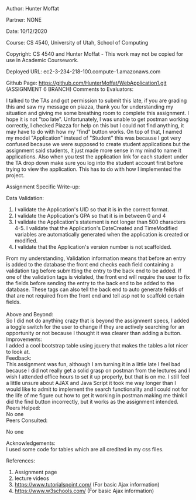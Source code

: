 Author:   Hunter Moffat<br/>

Partner:   NONE<br/>

Date:      10/12/2020<br/>

Course:    CS 4540, University of Utah, School of Computing<br/>

Copyright: CS 4540 and Hunter Moffat - This work may not be copied for use in Academic Coursework.<br/>


Deployed URL:  ec2-3-234-218-100.compute-1.amazonaws.com<br/>

Github Page:   https://github.com/HunterMoffat/WebApplication1.git (ASSIGNMENT 6 BRANCH)
Comments to Evaluators:<br/>

I talked to the TAs and got permission to submit this late, if you are grading this and saw my message on piazza, thank you for understanding my situation and giving me some breathing room to complete this assignment.  I hope it is not "too late". Unfortunately, I was unable to get postman working correctly, I checked Piazza for help on this but I could not find anything, it may have to do with how my "find" button works.  On top of that, I named my model "Application" instead of "Student" this was because I got very confused because we were supposed to create student applications but the assignment said students, it just made more sense in my mind to name it applications.  Also when you test the application link for each student under the TA drop down make sure you log into the student account first before trying to view the application.  This has to do with how I implemented the project. <br/>

Assignment Specific Write-up:<br/>

Data Validation:<br/>
1. I validate the Application's UID so that it is in the correct format.
2. I validate the Application's GPA so that it is in between 0 and 4
3. I validate the Application's statement is not longer than 500 characters
4-5. I validate that the Application's DateCreated and TimeModified variables are automatically generated when the application is created or modified.
6. I validate that the Application's version number is not scaffolded.

From my understanding, Validation information means that before an entry is added to the database the front end checks each field containing a validation tag before submitting the entry to the back end to be added.  If one of the validation tags is violated, the front end will require the user to fix the fields before sending the entry to the back end to be added to the database. These tags can also tell the back end to auto generate feilds of that are not required from the front end and tell asp not to scaffold certain fields.  
<br/>
Above and Beyond:<br/>
So I did not do anything crazy that is beyond the assignment specs, I added a toggle switch for the user to change if they are actively searching for an opportunity or not because I thought it was clearer than adding a button.
<br/>
Improvements:<br/>
I added a cool bootstrap table using jquery that makes the tables a lot nicer to look at.
<br/>Feedback:<br/>
This assignment was fun, although I am turning it in a little late I feel bad because I did not really get a solid grasp on postman from the lectures and I wish I attended office hours to set it up properly, but that is on me.  I still feel a little unsure about AJAX and Java Script it took me way longer than I would like to admit to implement the search functionality and I could not for the life of me figure out how to get it working in postman making me think I did the find button incorrectly, but it works as the assignment intended. <br/>
Peers Helped:
<br/>
No one
<br/>
Peers Consulted:<br/>
 
No one<br/>

Acknowledgements:<br/>
I used some code for tables which are all credited in my css files.  <br/>

   
References:<br/>

   1. Assignment page<br/>
   2. lecture videos<br/>
   3. https://www.tutorialspoint.com/ (For basic Ajax information) <br/>
   4. https://www.w3schools.com/ (For basic Ajax information) <br/>
  
